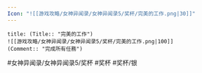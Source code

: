```yaml
---
Icon: "![[游戏攻略/女神异闻录/女神异闻录5/奖杯/完美的工作.png|30]]"
---
```

```ad-common-silver-trophy
title: (Title:: "完美的工作")
![[游戏攻略/女神异闻录/女神异闻录5/奖杯/完美的工作.png|100]]
(Comment:: "完成所有任務")
```

#女神异闻录/女神异闻录5/奖杯 #奖杯 #奖杯/银
